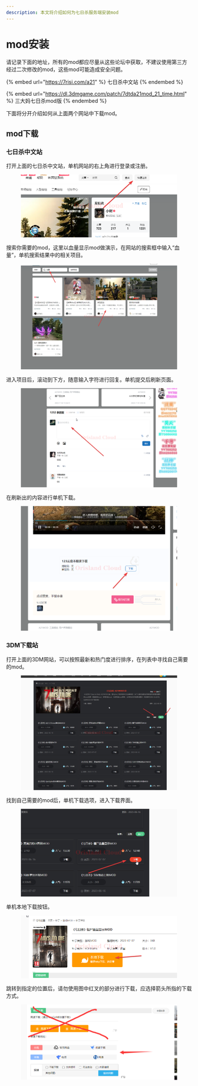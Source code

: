 ```yaml
---
description: 本文将介绍如何为七日杀服务端安装mod
---
```


# mod安装

请记录下面的地址，所有的mod都应尽量从这些论坛中获取，不建议使用第三方经过二次修改的mod，这些mod可能造成安全问题。

{% embed url="https://7risi.com/a21" %}
七日杀中文站
{% endembed %}

{% embed url="https://dl.3dmgame.com/patch/7dtda21mod_21_time.html" %}
三大妈七日杀mod版
{% endembed %}

下面将分开介绍如何从上面两个网站中下载mod。

## mod下载

### 七日杀中文站

打开上面的七日杀中文站，单机网站的右上角进行登录或注册。

<figure><img src="../../.gitbook/assets/chrome_y1QMeBsiEg.png" alt=""><figcaption></figcaption></figure>

搜索你需要的mod，这里以血量显示mod做演示，在网站的搜索框中输入“血量”，单机搜索结果中的相关项目。

<figure><img src="../../.gitbook/assets/chrome_n5AgNWPiOS.png" alt=""><figcaption></figcaption></figure>

进入项目后，滚动到下方，随意输入字符进行回复。单机提交后刷新页面。

<figure><img src="../../.gitbook/assets/chrome_sZ9pxy5ZLa.png" alt=""><figcaption></figcaption></figure>

在刷新出的内容进行单机下载。

<figure><img src="../../.gitbook/assets/chrome_VrZmqUprhN.png" alt=""><figcaption></figcaption></figure>

### 3DM下载站

打开上面的3DM网站，可以按照最新和热门度进行排序，在列表中寻找自己需要的mod。

<figure><img src="../../.gitbook/assets/chrome_sG5K9K9xqU.png" alt=""><figcaption></figcaption></figure>

找到自己需要的mod后，单机下载选项，进入下载界面。

<figure><img src="../../.gitbook/assets/chrome_m6ibuIoJHu.png" alt=""><figcaption></figcaption></figure>

单机本地下载按钮。

<figure><img src="../../.gitbook/assets/chrome_gAsTbu5ATy.png" alt=""><figcaption></figcaption></figure>

跳转到指定的位置后，请勿使用图中红叉的部分进行下载，应选择箭头所指的下载方式。

<figure><img src="../../.gitbook/assets/image (44).png" alt=""><figcaption></figcaption></figure>

